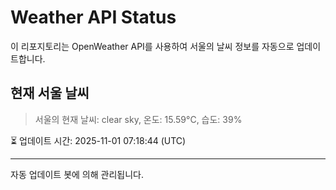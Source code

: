 
# Weather API Status

이 리포지토리는 OpenWeather API를 사용하여 서울의 날씨 정보를 자동으로 업데이트합니다.

## 현재 서울 날씨
> 서울의 현재 날씨: clear sky, 온도: 15.59°C, 습도: 39%

⏳ 업데이트 시간: 2025-11-01 07:18:44 (UTC)

---
자동 업데이트 봇에 의해 관리됩니다.
